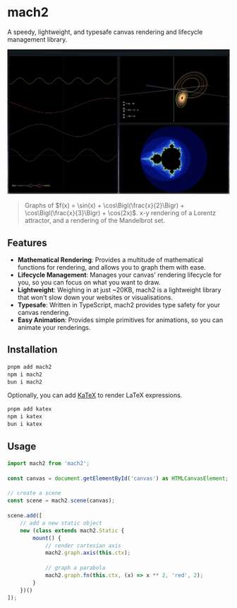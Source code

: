 # mach2

A speedy, lightweight, and typesafe canvas rendering and lifecycle management library.

![Three windows are open in a grid layout. The leftmost window shows the graphs of four trigonometric functions, the top right window shows a 3d representation of a Lorenz attractor, and the lower right window shows a rendering of the Mandelbrot set.](https://raw.githubusercontent.com/TheCommieAxolotl/mach2/refs/heads/main/assets/demo.png)

> Graphs of $f(x) = \sin(x) + \cos\Bigl(\frac{x}{2}\Bigr) + \cos\Bigl(\frac{x}{3}\Bigr) + \cos(2x)$.
> x-y rendering of a Lorentz attractor, and a rendering of the Mandelbrot set.

## Features

- **Mathematical Rendering**: Provides a multitude of mathematical functions for rendering, and allows you to graph them with ease.
- **Lifecycle Management**: Manages your canvas' rendering lifecycle for you, so you can focus on what you want to draw.
- **Lightweight**: Weighing in at just ~20KB, mach2 is a lightweight library that won't slow down your websites or visualisations.
- **Typesafe**: Written in TypeScript, mach2 provides type safety for your canvas rendering.
- **Easy Animation**: Provides simple primitives for animations, so you can animate your renderings.

## Installation

```bash
pnpm add mach2
npm i mach2
bun i mach2
```

Optionally, you can add [KaTeX](https://katex.org/) to render LaTeX expressions.

```bash
pnpm add katex
npm i katex
bun i katex
```

## Usage

```typescript
import mach2 from 'mach2';

const canvas = document.getElementById('canvas') as HTMLCanvasElement;

// create a scene
const scene = mach2.scene(canvas);

scene.add([
	// add a new static object
	new (class extends mach2.Static {
		mount() {
			// render cartesian axis
			mach2.graph.axis(this.ctx);

			// graph a parabola
			mach2.graph.fn(this.ctx, (x) => x ** 2, 'red', 2);
		}
	})()
]);
```

